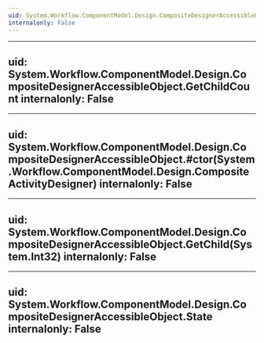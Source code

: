 ```yaml
---
uid: System.Workflow.ComponentModel.Design.CompositeDesignerAccessibleObject
internalonly: False
---
```


---
uid: System.Workflow.ComponentModel.Design.CompositeDesignerAccessibleObject.GetChildCount
internalonly: False
---

---
uid: System.Workflow.ComponentModel.Design.CompositeDesignerAccessibleObject.#ctor(System.Workflow.ComponentModel.Design.CompositeActivityDesigner)
internalonly: False
---

---
uid: System.Workflow.ComponentModel.Design.CompositeDesignerAccessibleObject.GetChild(System.Int32)
internalonly: False
---

---
uid: System.Workflow.ComponentModel.Design.CompositeDesignerAccessibleObject.State
internalonly: False
---
